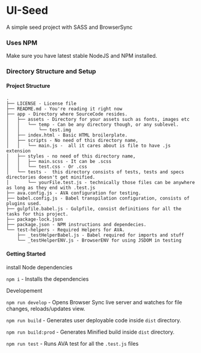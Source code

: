 # UI-Seed
A simple seed project with SASS and BrowserSync

### Uses NPM

Make sure you have latest stable NodeJS and NPM installed.

### Directory Structure and Setup

#### Project Structure

```unicode
.
├── LICENSE - License file
├── README.md - You're reading it right now
├── app - Directory where SourceCode resides.
│   ├── assets - Directory for your assets such as fonts, images etc
│   │   └── temp - Can be any directory though, or any sublevel.
│   │       └── test.img
│   ├── index.html - Basic HTML broilerplate.
│   ├── scripts - No need of this directory name,
│   │   └── main.js -  all it cares about is file to have .js extension
│   ├── styles - no need of this directory name,
│   │   ├── main.scss - It can be .scss
│   │   └── test.css - Or .css
│   └── tests -  this directory consists of tests, tests and specs directories doesn't get minified.
│       └── yourFile.test.js - technically those files can be anywhere as long as they end with .test.js
├── ava.config.js - AVA configuration for testing.
├── babel.config.js - Babel transpilation configuration, consists of plugins used.
├── gulpfile.babel.js - Gulpfile, consist definitions for all the tasks for this project.
├── package-lock.json
├── package.json - NPM instructions and dependecies.
└── test-helpers - Required Helpers for AVA.
    ├── _testHelperBabel.js - Babel required for imports and stuff
    └── _testHelperENV.js - BrowserENV for using JSDOM in testing
```


#### Getting Started

install Node dependencies

`npm i` - Installs the dependencies

Developement

`npm run develop` - Opens Browser Sync live server and watches for file changes, reloads/updates view.

`npm run build` - Generates user deployable code inside `dist` directory.

`npm run build:prod` - Generates Minified build inside `dist` directory.

`npm run test` - Runs AVA test for all the `.test.js` files

